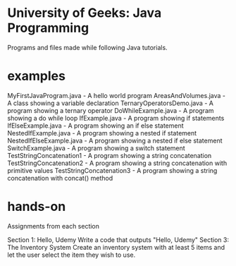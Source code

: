 # University of Geeks: Java Programming

Programs and files made while following Java tutorials.

# examples 

MyFirstJavaProgram.java		- A hello world program
AreasAndVolumes.java		- A class showing a variable declaration
TernaryOperatorsDemo.java	- A program showing a ternary operator
DoWhileExample.java			- A program showing a do while loop
IfExample.java				- A program showing if statements
IfElseExample.java			- A program showing an if else statement
NestedIfExample.java		- A program showing a nested if statement
NestedIfElseExample.java	- A program showing a nested if else statement
SwitchExample.java			- A program showing a switch statement
TestStringConcatenation1	- A program showing a string concatenation
TestStringConcatenation2	- A program showing a string concatenation with primitive values
TestStringConcatenation3	- A program showing a string concatenation with concat() method

# hands-on

Assignments from each section

Section 1: Hello, Udemy
	Write a code that outputs "Hello, Udemy"
Section 3: The Inventory System
	Create an inventory system with at least 5 items and let the user select
	the item they wish to use.
